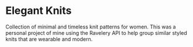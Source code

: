 # Elegant Knits

Collection of minimal and timeless knit patterns for women. This was a personal project of mine using the Ravelery API to help group similar styled knits that are wearable and modern.

